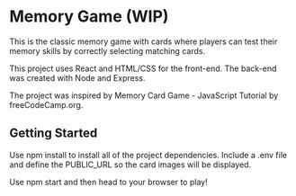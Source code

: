 # Memory Game (WIP)

This is the classic memory game with cards where players can test their memory skills by correctly selecting matching cards. 

This project uses React and HTML/CSS for the front-end. The back-end was created with Node and Express. 

The project was inspired by Memory Card Game - JavaScript Tutorial by freeCodeCamp.org.

## Getting Started
Use npm install to install all of the project dependencies. Include a .env file and define the PUBLIC_URL so the card images will be displayed. 

Use npm start and then head to your browser to play! 